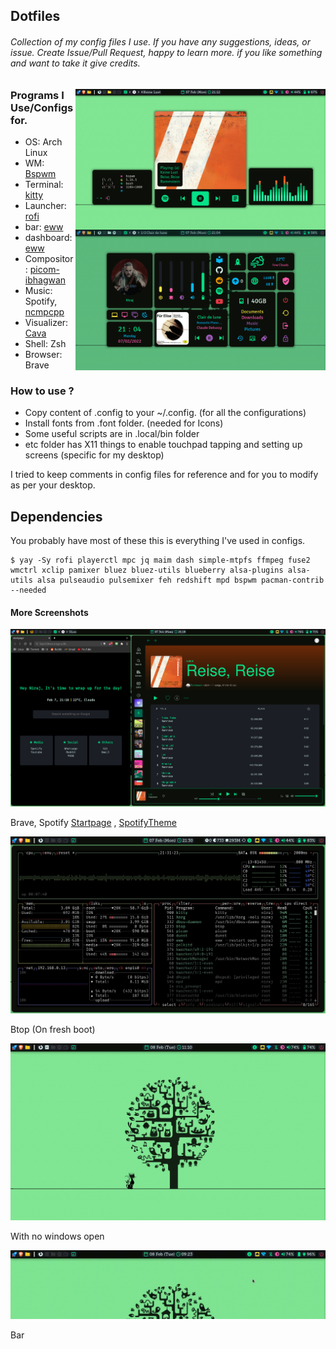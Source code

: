 ## Dotfiles
###### Collection of my config files I use. If you have any suggestions, ideas, or issue. Create Issue/Pull Request, happy to learn more. if you like something and want to take it give credits.

<p align="center">
	<img src="https://github.com/niraj998/niraj998/blob/main/assets/dots/Screenshot.png" align="right" width="400px">
</p>

### Programs I Use/Configs for.
- OS:	Arch Linux
- WM:	[Bspwm](https://github.com/baskerville/bspwm.git)
- Terminal:	[kitty](https://github.com/kovidgoyal/kitty.git)
- Launcher:	[rofi](https://github.com/davatorium/rofi.git)
- bar: [eww](https://github.com/elkowar/eww.git)
- dashboard: [eww](https://github.com/elkowar/eww.git)
- Compositor:	[picom-ibhagwan](https://github.com/ibhagwan/picom.git)
- Music:	Spotify, [ncmpcpp](https://github.com/ncmpcpp/ncmpcpp.git)
- Visualizer:	[Cava](https://github.com/karlstav/cava.git)
- Shell:	Zsh
- Browser: Brave

### How to use ?
- Copy content of .config to your ~/.config. (for all the configurations)
- Install fonts from .font folder. (needed for Icons)
- Some useful scripts are in .local/bin folder
- etc folder has X11 things to enable touchpad tapping and setting up screens (specific for my desktop)

I tried to keep comments in config files for reference and for you to modify as per your desktop.

## Dependencies
You probably have most of these this is everything I've used in configs.

```
$ yay -Sy rofi playerctl mpc jq maim dash simple-mtpfs ffmpeg fuse2 wmctrl xclip pamixer bluez bluez-utils blueberry alsa-plugins alsa-utils alsa pulseaudio pulsemixer feh redshift mpd bspwm pacman-contrib --needed
```

#### More Screenshots



![img](https://github.com/niraj998/niraj998/blob/main/assets/dots/Screen.png)

Brave, Spotify [Startpage](https://github.com/deepjyoti30/startpage) , [SpotifyTheme](https://github.com/morpheusthewhite/spicetify-themes.git)

![img](https://github.com/niraj998/niraj998/blob/main/assets/dots/Btop.png)

Btop (On fresh boot)

![img](https://github.com/niraj998/niraj998/blob/main/assets/dots/Blankscreen.png)

With no windows open

![img](https://github.com/niraj998/niraj998/blob/main/assets/dots/bar.gif)

Bar

